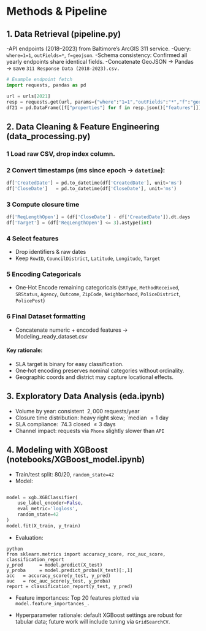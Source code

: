 # Methods & Pipeline
## 1. Data Retrieval (pipeline.py)
-API endpoints (2018–2023) from Baltimore’s ArcGIS 311 service.
-Query: `where=1=1`, `outFields=*`, `f=geojson`.
-Schema consistency: Confirmed all yearly endpoints share identical fields.
-Concatenate GeoJSON → Pandas → save `311 Response Data (2018-2023).csv.`
```python
# Example endpoint fetch
import requests, pandas as pd

url = urls[2021]
resp = requests.get(url, params={"where":"1=1","outFields":"*","f":"geojson"})
df21 = pd.DataFrame([f["properties"] for f in resp.json()["features"]])
```
## 2. Data Cleaning & Feature Engineering (data_processing.py)
### 1 Load raw CSV, drop index column.
### 2 Convert timestamps (ms since epoch → `datetime`):
```python
df['CreatedDate'] = pd.to_datetime(df['CreatedDate'], unit='ms')
df['CloseDate']   = pd.to_datetime(df['CloseDate'], unit='ms')
```
### 3 Compute closure time
```python
df['ReqLengthOpen'] = (df['CloseDate'] - df['CreatedDate']).dt.days
df['Target'] = (df['ReqLengthOpen'] <= 3).astype(int)
```
### 4 Select features
- Drop identifiers & raw dates
- Keep `RowID`, `CouncilDistrict`, `Latitude`, `Longitude`, `Target`

### 5 Encoding Categoricals
- One‑Hot Encode remaining categoricals (`SRType`, `MethodReceived`, `SRStatus`, `Agency`, `Outcome`, `ZipCode`, `Neighborhood`, `PoliceDistrict`, `PolicePost`)

### 6 Final Dataset formatting 
- Concatenate numeric + encoded features → Modeling_ready_dataset.csv

#### Key rationale:
- SLA target is binary for easy classification.
- One‑hot encoding preserves nominal categories without ordinality.
- Geographic coords and district may capture locational effects.

## 3. Exploratory Data Analysis (eda.ipynb)
- Volume by year: consistent $~2,000$ requests/year
- Closure time distribution: heavy right skew; `median $= 1$ day
- SLA compliance: $~74.3%$ closed $≤3$ days
- Channel impact: requests via `Phone` slightly slower than `API`

## 4. Modeling with XGBoost (notebooks/XGBoost_model.ipynb)
- Train/test split: 80/20, `random_state=42`
- Model:
```python

model = xgb.XGBClassifier(
    use_label_encoder=False,
    eval_metric='logloss',
    random_state=42
)
model.fit(X_train, y_train)
```
- Evaluation:
 ```
python
from sklearn.metrics import accuracy_score, roc_auc_score, classification_report
y_pred      = model.predict(X_test)
y_proba     = model.predict_proba(X_test)[:,1]
acc   = accuracy_score(y_test, y_pred)
auc   = roc_auc_score(y_test, y_proba)
report = classification_report(y_test, y_pred)
```
- Feature importances: Top 20 features plotted via `model.feature_importances_.`

- Hyperparameter rationale: default XGBoost settings are robust for tabular data; future work will include tuning via `GridSearchCV`.
